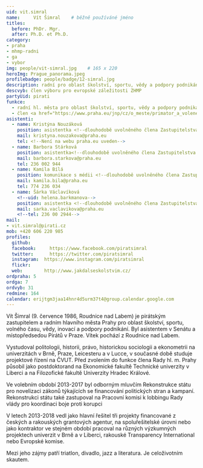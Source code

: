 ```yaml
---
uid: vit.simral
name:     Vít Šimral  	# běžně používáné jméno
titles:
  before: PhDr. Mgr.
  after: Ph.D. et Ph.D.
category:
- praha
- mhmp-radni
- ga
- vybor
img: people/vit-simral.jpg    # 165 x 220
heroImg: Prague_panorama.jpeg
profilebadge: people/badge/12-simral.jpg
description: radní pro oblast školství, sportu, vědy a podpory podnikání
descvyb: člen výboru pro evropské záležitosti ZHMP
partyUid: pirati
funkce: 
  - radní hl. města pro oblast školství, sportu, vědy a podpory podnikání
  - člen <a href="https://www.praha.eu/jnp/cz/o_meste/primator_a_volene_organy/zastupitelstvo/vybory_zastupitelstva/index.html?committeeId=33596">výboru pro evropské záležitosti ZHMP</a>
asistenti:
  - name: Kristýna Nouzáková
    position: asistentka <!--dlouhodobě uvolněného člena Zastupitelstva hl. m. Prahy Víta Šimrala-->
    mail: kristyna.nouzakova@praha.eu
    tel: <!--Není na webu praha.eu uveden-->
  - name: Barbora Stárková
    position: asistentka<!--dlouhodobě uvolněného člena Zastupitelstva hl. m. Prahy Víta Šimrala-->
    mail: barbora.starkova@praha.eu
    tel: 236 002 944
  - name: Kamila Bílá
    position: komunikace s médii <!--dlouhodobě uvolněného člena Zastupitelstva hl. m. Prahy Víta Šimrala-->
    mail: kamila.bila@praha.eu
    tel: 774 236 034
  - name: Šárka Václavíková
    <!--uid: helena.barkmanova-->
    position: asistentka <!--dlouhodobě uvolněného člena Zastupitelstva hl. m. Prahy Víta Šimrala-->
    mail: sarka.vaclavikova@praha.eu
    <!--tel: 236 00 2944-->
mail:
- vit.simral@pirati.cz
mob: +420 606 220 985
profiles:
  github:     
  facebook: 	https://www.facebook.com/piratsimral
  twitter: 		https://twitter.com/piratsimral
  instagram:  https://www.instagram.com/piratsimral
  flickr:
  web:        http://www.jakdalseskolstvim.cz/
ordpraha: 5	
ordga: 7
ordvyb: 31
redmine: 164
calendar: erijtgm3jaa14hnr4d5urm37t4@group.calendar.google.com
---
```


Vít Šimral (9. července 1986, Roudnice nad Labem) je pirátským zastupitelem a radním hlavního města Prahy pro oblast školství, sportu, volného času, vědy, inovací a podpory podnikání. Byl asistentem v Senátu a místopředsedou Pirátů v Praze. Vítek pochází z Roudnice nad Labem.

Vystudoval politologii, historii, právo, historickou sociologii a ekonometrii na univerzitách v Brně, Praze, Leicesteru a v Lucce, v současné době studuje projektové řízení na ČVUT. Před zvolením do funkce člena Rady hl. m. Prahy působil jako postdoktorand na Ekonomické fakultě Technické univerzity v Liberci a na Filozofické fakultě Univerzity Hradec Králové.

Ve volebním období 2013-2017 byl odborným mluvčím Rekonstrukce státu pro novelizaci zákonů týkajících se financování politických stran a kampaní. Rekonstrukci státu také zastupoval na Pracovní komisi k lobbingu Rady vlády pro koordinaci boje proti korupci

V letech 2013-2018 vedl jako hlavní řešitel tři projekty financované z českých a rakouských grantových agentur, na spoluřešitelské úrovni nebo jako kontraktor ve stejném období pracoval na různých výzkumných projektech univerzit v Brně a v Liberci, rakouské Transparency International nebo Evropské komise.

Mezi jeho zájmy patří triatlon, divadlo, jazz a literatura. Je celoživotním skautem.
